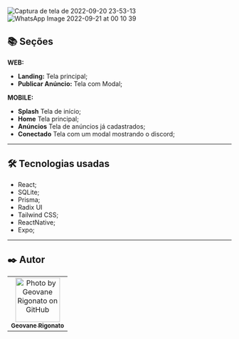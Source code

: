 
![Captura de tela de 2022-09-20 23-53-13](https://user-images.githubusercontent.com/82893740/191403847-b84aa103-039b-4eac-ba62-a2eaba1fb1a9.png)
![WhatsApp Image 2022-09-21 at 00 10 39](https://user-images.githubusercontent.com/82893740/191405998-6a402451-aa6e-44e5-9b1d-23c2fbd3a3a7.jpeg)

## 📚 Seções
  **WEB:**
- **Landing:** Tela principal;
- **Publicar Anúncio:** Tela com Modal;

**MOBILE:**
- **Splash** Tela de início;
- **Home** Tela principal;
- **Anúncios** Tela de anúncios já cadastrados;
- **Conectado** Tela com um modal mostrando o discord;

---

## 🛠️ Tecnologias usadas

- React;
- SQLite;
- Prisma;
- Radix UI
- Tailwind CSS;
- ReactNative;
- Expo;

---

## ✒️ Autor

<table>
  <tr>
    <td align="center">
      <a href="https://github.com/GeovaneRigonato">
        <img src="https://avatars.githubusercontent.com/u/82893740?v=4" width="100px;" alt="Photo by Geovane Rigonato on GitHub"/><br>
        <sub>
          <b>Geovane Rigonato</b>
        </sub>
      </a>
    </td>
  </tr>
</table>
